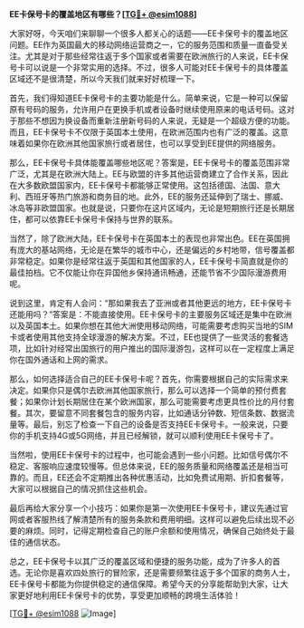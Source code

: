 **EE卡保号卡的覆盖地区有哪些？[[TG💪+ @esim1088](https://t.me/s/esim1088)]**

大家好呀，今天咱们来聊聊一个很多人都关心的话题——EE卡保号卡的覆盖地区问题。EE作为英国最大的移动网络运营商之一，它的服务范围和质量一直备受关注。尤其是对于那些经常往返于多个国家或者需要在欧洲旅行的人来说，EE卡保号卡可以说是一个非常实用的选择。不过，很多人可能对EE卡保号卡的具体覆盖区域还不是很清楚，所以今天我们就来好好梳理一下。

首先，我们得知道EE卡保号卡的主要功能是什么。简单来说，它是一种可以保留原有号码的服务，允许用户在更换手机或者设备时继续使用原来的电话号码。这对于那些不想因为换设备而重新注册新号码的人来说，无疑是一个超级方便的功能。而且，EE卡保号卡不仅限于英国本土使用，在欧洲范围内也有广泛的覆盖。这意味着如果你在欧洲其他国家旅行或者居住，也可以享受到EE提供的网络服务。

那么，EE卡保号卡具体能覆盖哪些地区呢？答案是，EE卡保号卡的覆盖范围非常广泛，尤其是在欧洲大陆上。EE与欧盟的许多其他运营商建立了合作关系，因此在大多数欧盟国家内，EE卡保号卡都能够正常使用。这包括德国、法国、意大利、西班牙等热门旅游和商务目的地。此外，EE的服务还延伸到了瑞士、挪威、冰岛等非欧盟国家。也就是说，只要你在这片区域内，无论是短期旅行还是长期居住，都可以依靠EE卡保号卡保持与世界的联系。

当然了，除了欧洲大陆，EE卡保号卡在英国本土的表现也非常出色。EE在英国拥有庞大的基站网络，无论是在繁华的城市中心，还是偏远的乡村地带，信号覆盖都非常稳定。如果你是经常往返于英国和其他国家的人，EE卡保号卡简直就是你的最佳拍档。它不仅能让你在异国他乡保持通讯畅通，还能节省不少国际漫游费用呢。

说到这里，肯定有人会问：“那如果我去了亚洲或者其他更远的地方，EE卡保号卡还能用吗？”答案是：不能直接使用。EE卡保号卡的主要服务区域还是集中在欧洲以及英国本土。如果你想在其他大洲使用移动网络，可能需要考虑购买当地的SIM卡或者使用其他支持全球漫游的解决方案。不过，EE也提供了一些灵活的套餐选项，比如针对经常出国旅行的用户推出的国际漫游包，这样可以在一定程度上满足你在国外通话和上网的需求。

那么，如何选择适合自己的EE卡保号卡呢？首先，你需要根据自己的实际需求来决定。如果你只是偶尔去欧洲其他国家旅行，那么可以选择一个简单的预付费套餐；如果你计划长期居住在某个欧洲国家，那么可能需要考虑更具性价比的月付套餐。其次，要留意不同套餐包含的服务内容，比如通话分钟数、短信条数、数据流量等。最后，别忘了检查一下自己的设备是否支持EE卡保号卡。一般来说，只要你的手机支持4G或5G网络，并且已经解锁，就可以顺利使用EE卡保号卡了。

当然啦，使用EE卡保号卡的过程中，也可能会遇到一些小问题。比如信号偶尔不稳定、客服响应速度较慢等。但总体来说，EE的服务质量和网络覆盖还是相当可靠的。而且，EE还会不定期推出各种优惠活动，比如免费试用期、折扣套餐等，大家可以根据自己的情况抓住这些机会。

最后再给大家分享一个小技巧：如果你是第一次使用EE卡保号卡，建议先通过官网或者客服热线了解清楚所有的服务条款和费用明细。这样可以避免后续出现不必要的麻烦。同时，记得定期检查自己的账户余额和使用情况，确保自己始终处于最佳的通信状态。

总之，EE卡保号卡以其广泛的覆盖区域和便捷的服务功能，成为了许多人的首选。无论你是喜欢四处旅行的冒险家，还是需要频繁往返于多个国家的商务人士，EE卡保号卡都能为你提供稳定的通信保障。希望今天的分享能帮助到大家，让大家更好地利用EE卡保号卡的优势，享受更加顺畅的跨境生活体验！

[[TG💪+ @esim1088](https://t.me/s/esim1088) ![Image](https://i.postimg.cc/4NQfJmqS/Snipaste-2025-05-13-00-14-12.png)]